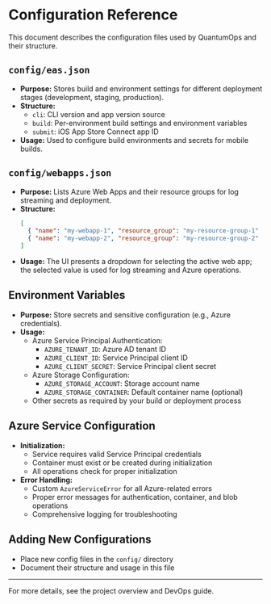 # Configuration Reference

This document describes the configuration files used by QuantumOps and their structure.

## `config/eas.json`
- **Purpose:** Stores build and environment settings for different deployment stages (development, staging, production).
- **Structure:**
  - `cli`: CLI version and app version source
  - `build`: Per-environment build settings and environment variables
  - `submit`: iOS App Store Connect app ID
- **Usage:** Used to configure build environments and secrets for mobile builds.

## `config/webapps.json`
- **Purpose:** Lists Azure Web Apps and their resource groups for log streaming and deployment.
- **Structure:**
  ```json
  [
    { "name": "my-webapp-1", "resource_group": "my-resource-group-1" },
    { "name": "my-webapp-2", "resource_group": "my-resource-group-2" }
  ]
  ```
- **Usage:** The UI presents a dropdown for selecting the active web app; the selected value is used for log streaming and Azure operations.

## Environment Variables
- **Purpose:** Store secrets and sensitive configuration (e.g., Azure credentials).
- **Usage:**
  - Azure Service Principal Authentication:
    - `AZURE_TENANT_ID`: Azure AD tenant ID
    - `AZURE_CLIENT_ID`: Service Principal client ID
    - `AZURE_CLIENT_SECRET`: Service Principal client secret
  - Azure Storage Configuration:
    - `AZURE_STORAGE_ACCOUNT`: Storage account name
    - `AZURE_STORAGE_CONTAINER`: Default container name (optional)
  - Other secrets as required by your build or deployment process

## Azure Service Configuration
- **Initialization:**
  - Service requires valid Service Principal credentials
  - Container must exist or be created during initialization
  - All operations check for proper initialization
- **Error Handling:**
  - Custom `AzureServiceError` for all Azure-related errors
  - Proper error messages for authentication, container, and blob operations
  - Comprehensive logging for troubleshooting

## Adding New Configurations
- Place new config files in the `config/` directory
- Document their structure and usage in this file

---
For more details, see the project overview and DevOps guide. 